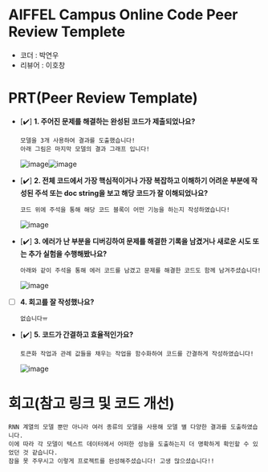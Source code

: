 # AIFFEL Campus Online Code Peer Review Templete
- 코더 : 박연우
- 리뷰어 : 이호창


# PRT(Peer Review Template)
- [✔️]  **1. 주어진 문제를 해결하는 완성된 코드가 제출되었나요?**
    ```
    모델을 3개 사용하여 결과를 도출했습니다!
    아래 그림은 마지막 모델의 결과 그래프 입니다!
    ```
    ![image](https://github.com/user-attachments/assets/9dd5b0a4-4b2d-48a0-92ef-9418ac75558d)![image](https://github.com/user-attachments/assets/41e7639c-ee67-47fc-bdd9-d90836b6aedc)

    
- [✔️]  **2. 전체 코드에서 가장 핵심적이거나 가장 복잡하고 이해하기 어려운 부분에 작성된 
주석 또는 doc string을 보고 해당 코드가 잘 이해되었나요?**
    ```
    코드 위에 주석을 통해 해당 코드 블록이 어떤 기능을 하는지 작성하였습니다!
    ```
     ![image](https://github.com/user-attachments/assets/eb7c4c43-b184-4e2f-a265-c15d15c1525a)

        
- [✔️]  **3. 에러가 난 부분을 디버깅하여 문제를 해결한 기록을 남겼거나
새로운 시도 또는 추가 실험을 수행해봤나요?**
    ```
    아래와 같이 주석을 통해 에러 코드를 남겼고 문제를 해결한 코드도 함께 남겨주셨습니다!
    ```
    ![image](https://github.com/user-attachments/assets/b456180f-cc49-4c42-8671-a4f1fd9b836c)

        
- [ ]  **4. 회고를 잘 작성했나요?**
    ```
    없습니다ㅠ
    ```
        
- [✔️]  **5. 코드가 간결하고 효율적인가요?**
    ```
    토큰화 작업과 관례 값들을 채우는 작업을 함수화하여 코드를 간결하게 작성하였습니다!  
    ```
    ![image](https://github.com/user-attachments/assets/98f9ad8a-5db6-4d01-8cf1-07b33c2a6f1a)



# 회고(참고 링크 및 코드 개선)
```
RNN 계열의 모델 뿐만 아니라 여러 종류의 모델을 사용해 모델 별 다양한 결과를 도출하였습니다.
이에 따라 각 모델이 텍스트 데이터에서 어떠한 성능을 도출하는지 더 명확하게 확인할 수 있었던 것 같습니다.
잠을 못 주무시고 이렇게 프로젝트를 완성해주셨습니다! 고생 많으셨습니다!! 
```
